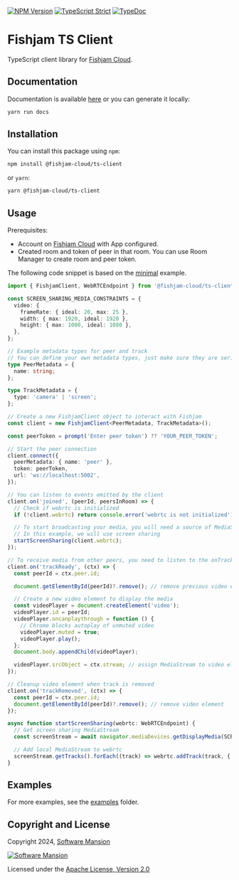 [![NPM Version](https://img.shields.io/npm/v/@fishjam-cloud/ts-client)](https://www.npmjs.com/package/@fishjam-cloud/ts-client)
[![TypeScript Strict](https://badgen.net/badge/TS/Strict)](https://www.typescriptlang.org)
[![TypeDoc](https://img.shields.io/badge/TypeDoc-8A2BE2)](https://fishjam-cloud.github.io/web-client-sdk/modules/_fishjam_dev_ts_client.html)

# Fishjam TS Client

TypeScript client library for [Fishjam Cloud](https://cloud.fishjam.stream).

## Documentation

Documentation is available [here](https://fishjam-cloud.github.io/web-client-sdk/modules/_fishjam_dev_ts_client.html) or
you can generate it locally:

```bash
yarn run docs
```

## Installation

You can install this package using `npm`:

```bash
npm install @fishjam-cloud/ts-client
```

or `yarn`:

```bash
yarn @fishjam-cloud/ts-client
```

## Usage

Prerequisites:

- Account on [Fishjam Cloud](https://cloud.fishjam.stream) with App configured.
- Created room and token of peer in that room. You can use Room Manager to create room and peer token.

The following code snippet is based on the [minimal](../../examples/ts-client/minimal/) example.

```ts
import { FishjamClient, WebRTCEndpoint } from '@fishjam-cloud/ts-client';

const SCREEN_SHARING_MEDIA_CONSTRAINTS = {
  video: {
    frameRate: { ideal: 20, max: 25 },
    width: { max: 1920, ideal: 1920 },
    height: { max: 1080, ideal: 1080 },
  },
};

// Example metadata types for peer and track
// You can define your own metadata types, just make sure they are serializable
type PeerMetadata = {
  name: string;
};

type TrackMetadata = {
  type: 'camera' | 'screen';
};

// Create a new FishjamClient object to interact with Fishjam
const client = new FishjamClient<PeerMetadata, TrackMetadata>();

const peerToken = prompt('Enter peer token') ?? 'YOUR_PEER_TOKEN';

// Start the peer connection
client.connect({
  peerMetadata: { name: 'peer' },
  token: peerToken,
  url: 'ws://localhost:5002',
});

// You can listen to events emitted by the client
client.on('joined', (peerId, peersInRoom) => {
  // Check if webrtc is initialized
  if (!client.webrtc) return console.error('webrtc is not initialized');

  // To start broadcasting your media, you will need a source of MediaStream like a camera, microphone, or screen
  // In this example, we will use screen sharing
  startScreenSharing(client.webrtc);
});

// To receive media from other peers, you need to listen to the onTrackReady event
client.on('trackReady', (ctx) => {
  const peerId = ctx.peer.id;

  document.getElementById(peerId)?.remove(); // remove previous video element if it exists

  // Create a new video element to display the media
  const videoPlayer = document.createElement('video');
  videoPlayer.id = peerId;
  videoPlayer.oncanplaythrough = function () {
    // Chrome blocks autoplay of unmuted video
    videoPlayer.muted = true;
    videoPlayer.play();
  };
  document.body.appendChild(videoPlayer);

  videoPlayer.srcObject = ctx.stream; // assign MediaStream to video element
});

// Cleanup video element when track is removed
client.on('trackRemoved', (ctx) => {
  const peerId = ctx.peer.id;
  document.getElementById(peerId)?.remove(); // remove video element
});

async function startScreenSharing(webrtc: WebRTCEndpoint) {
  // Get screen sharing MediaStream
  const screenStream = await navigator.mediaDevices.getDisplayMedia(SCREEN_SHARING_MEDIA_CONSTRAINTS);

  // Add local MediaStream to webrtc
  screenStream.getTracks().forEach((track) => webrtc.addTrack(track, { type: 'screen' }));
}
```

## Examples

For more examples, see the [examples](../../examples/ts-client/) folder.

## Copyright and License

Copyright 2024, [Software Mansion](https://swmansion.com/?utm_source=git&utm_medium=readme&utm_campaign=fishjam-ts)

[![Software Mansion](https://logo.swmansion.com/logo?color=white&variant=desktop&width=200&tag=fishjam-github)](https://swmansion.com/?utm_source=git&utm_medium=readme&utm_campaign=fishjam-ts)

Licensed under the [Apache License, Version 2.0](LICENSE)
